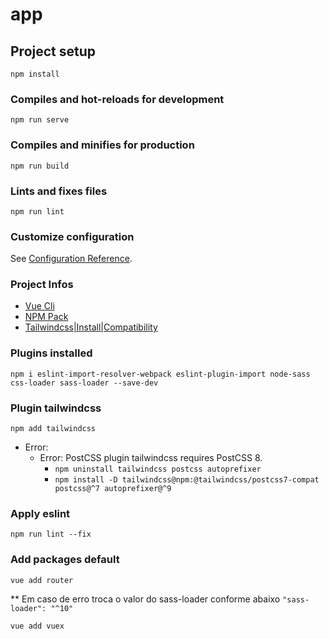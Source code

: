 # app

## Project setup
```
npm install
```

### Compiles and hot-reloads for development
```
npm run serve
```

### Compiles and minifies for production
```
npm run build
```

### Lints and fixes files
```
npm run lint
```

### Customize configuration
See [Configuration Reference](https://cli.vuejs.org/config/).

### Project Infos

- [Vue Cli](https://cli.vuejs.org/guide/installation.html)
- [NPM Pack](https://www.npmjs.com/)
- [Tailwindcss|Install|Compatibility](https://tailwindcss.com/docs/installation#post-css-7-compatibility-build)

### Plugins installed
```
npm i eslint-import-resolver-webpack eslint-plugin-import node-sass css-loader sass-loader --save-dev
```

### Plugin tailwindcss
```
npm add tailwindcss
```
* Error:
  * Error: PostCSS plugin tailwindcss requires PostCSS 8.
    * ```npm uninstall tailwindcss postcss autoprefixer```
    * ```npm install -D tailwindcss@npm:@tailwindcss/postcss7-compat postcss@^7 autoprefixer@^9```
    
### Apply eslint
```
npm run lint --fix  
```

### Add packages default
```
vue add router
```
** Em caso de erro troca o valor do sass-loader conforme abaixo
`"sass-loader": "^10"`

```
vue add vuex
```